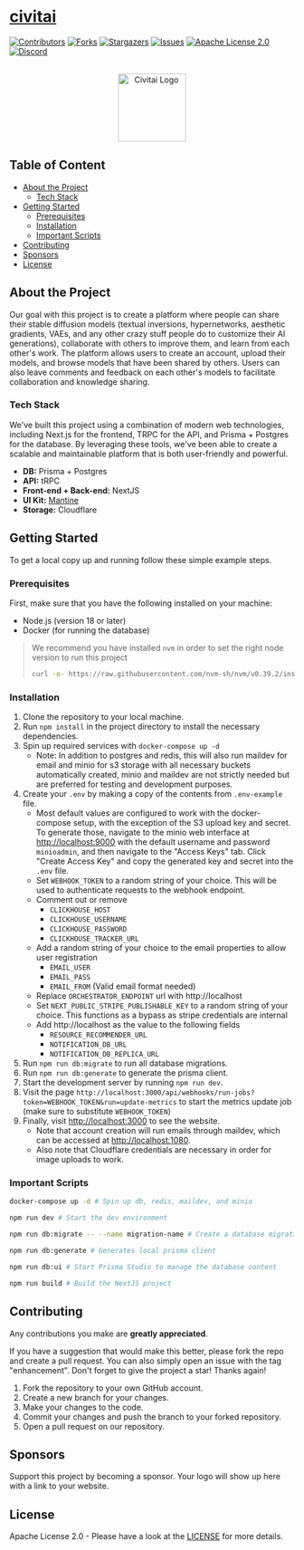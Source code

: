 # [civitai](https://github.com/civitai/civitai)

[![Contributors][contributors-shield]][contributors-url]
[![Forks][forks-shield]][forks-url]
[![Stargazers][stars-shield]][stars-url]
[![Issues][issues-shield]][issues-url]
[![Apache License 2.0][license-shield]][license-url]
[![Discord][discord-shield]][discord-url]

<br />
<div align="center">
  <a href="https://civitai.com/">
    <img src="media/logo.png" alt="Civitai Logo" width="120" height="auto">
  </a>
</div>

## Table of Content
- [About the Project](#about-the-project)
  - [Tech Stack](#tech-stack)
- [Getting Started](#getting-started)
  - [Prerequisites](#prerequisites)
  - [Installation](#installation)
  - [Important Scripts](#important-scripts)
- [Contributing](#contributing)
- [Sponsors](#sponsors)
- [License](#license)

## About the Project

Our goal with this project is to create a platform where people can share their stable diffusion models (textual inversions, hypernetworks, aesthetic gradients, VAEs, and any other crazy stuff people do to customize their AI generations), collaborate with others to improve them, and learn from each other's work. The platform allows users to create an account, upload their models, and browse models that have been shared by others. Users can also leave comments and feedback on each other's models to facilitate collaboration and knowledge sharing.

### Tech Stack

We've built this project using a combination of modern web technologies, including Next.js for the frontend, TRPC for the API, and Prisma + Postgres for the database. By leveraging these tools, we've been able to create a scalable and maintainable platform that is both user-friendly and powerful.

- **DB:** Prisma + Postgres
- **API:** tRPC
- **Front-end + Back-end:** NextJS
- **UI Kit:** [Mantine](https://mantine.dev/)
- **Storage:** Cloudflare

## Getting Started

To get a local copy up and running follow these simple example steps.

### Prerequisites

First, make sure that you have the following installed on your machine:
- Node.js (version 18 or later)
- Docker (for running the database)

> We recommend you have installed `nvm` in order to set the right node version to run this project
> ```sh
> curl -o- https://raw.githubusercontent.com/nvm-sh/nvm/v0.39.2/install.sh | bash
> ```

### Installation

1. Clone the repository to your local machine.
1. Run `npm install` in the project directory to install the necessary dependencies.
1. Spin up required services with `docker-compose up -d`
    * Note: In addition to postgres and redis, this will also run maildev for email and minio for s3 storage with all necessary buckets automatically created, minio and maildev are not strictly needed but are preferred for testing and development purposes.
1. Create your `.env` by making a copy of the contents from `.env-example` file.
    * Most default values are configured to work with the docker-compose setup, with the exception of the S3 upload key and secret. To generate those, navigate to the minio web interface at [http://localhost:9000](http://localhost:9000) with the default username and password `minioadmin`, and then navigate to the "Access Keys" tab. Click "Create Access Key" and copy the generated key and secret into the `.env` file.
    * Set `WEBHOOK_TOKEN` to a random string of your choice. This will be used to authenticate requests to the webhook endpoint.
    * Comment out or remove 
      * `CLICKHOUSE_HOST`
      * `CLICKHOUSE_USERNAME`
      * `CLICKHOUSE_PASSWORD`
      * `CLICKHOUSE_TRACKER_URL`
    * Add a random string of your choice to the email properties to allow user registration
      * `EMAIL_USER`
      * `EMAIL_PASS`
      * `EMAIL_FROM` (Valid email format needed)
    * Replace `ORCHESTRATOR_ENDPOINT` url with http://localhost
    * Set `NEXT_PUBLIC_STRIPE_PUBLISHABLE_KEY` to a random string of your choice. This functions as a bypass as stripe credentials are internal
    * Add http://localhost as the value to the following fields
      * `RESOURCE_RECOMMENDER_URL`
      * `NOTIFICATION_DB_URL`
      * `NOTIFICATION_DB_REPLICA_URL`
1. Run `npm run db:migrate` to run all database migrations.
1. Run `npm run db:generate` to generate the prisma client.
1. Start the development server by running `npm run dev`.
1. Visit the page `http://localhost:3000/api/webhooks/run-jobs?token=WEBHOOK_TOKEN&run=update-metrics` to start the metrics update job (make sure to substitute `WEBHOOK_TOKEN`)
1. Finally, visit [http://localhost:3000](http://localhost:3000) to see the website.
    * Note that account creation will run emails through maildev, which can be accessed at [http://localhost:1080](http://localhost:1080).
    * Also note that Cloudflare credentials are necessary in order for image uploads to work.

### Important Scripts
```sh
docker-compose up -d # Spin up db, redis, maildev, and minio

npm run dev # Start the dev environment

npm run db:migrate -- --name migration-name # Create a database migration with prisma after updating the schema

npm run db:generate # Generates local prisma client

npm run db:ui # Start Prisma Studio to manage the database content

npm run build # Build the NextJS project
```

## Contributing

Any contributions you make are **greatly appreciated**.

If you have a suggestion that would make this better, please fork the repo and create a pull request. You can also simply open an issue with the tag "enhancement".
Don't forget to give the project a star! Thanks again!

1. Fork the repository to your own GitHub account.
1. Create a new branch for your changes.
1. Make your changes to the code.
1. Commit your changes and push the branch to your forked repository.
1. Open a pull request on our repository.

## Sponsors

Support this project by becoming a sponsor. Your logo will show up here with a link to your website.

## License
Apache License 2.0 - Please have a look at the [LICENSE](/LICENSE) for more details.


[contributors-shield]: https://img.shields.io/github/contributors/civitai/civitai.svg?style=for-the-badge
[contributors-url]: https://github.com/civitai/civitai/graphs/contributors
[forks-shield]: https://img.shields.io/github/forks/civitai/civitai.svg?style=for-the-badge
[forks-url]: https://github.com/civitai/civitai/network/members
[stars-shield]: https://img.shields.io/github/stars/civitai/civitai.svg?style=for-the-badge
[stars-url]: https://github.com/civitai/civitai/stargazers
[issues-shield]: https://img.shields.io/github/issues/civitai/civitai.svg?style=for-the-badge
[issues-url]: https://github.com/civitai/civitai/issues
[license-shield]: https://img.shields.io/github/license/civitai/civitai.svg?style=for-the-badge
[license-url]: https://github.com/civitai/civitai/blob/master/LICENSE
[discord-shield]: https://img.shields.io/discord/1037799583784370196?style=for-the-badge
[discord-url]: https://discord.gg/UwX5wKwm6c
